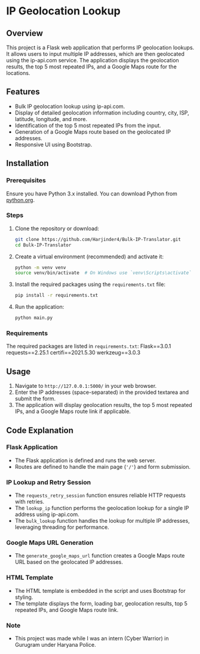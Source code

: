 # IP Geolocation Lookup

## Overview

This project is a Flask web application that performs IP geolocation lookups. It allows users to input multiple IP addresses, which are then geolocated using the ip-api.com service. The application displays the geolocation results, the top 5 most repeated IPs, and a Google Maps route for the locations.

## Features

- Bulk IP geolocation lookup using ip-api.com.
- Display of detailed geolocation information including country, city, ISP, latitude, longitude, and more.
- Identification of the top 5 most repeated IPs from the input.
- Generation of a Google Maps route based on the geolocated IP addresses.
- Responsive UI using Bootstrap.

## Installation

### Prerequisites

Ensure you have Python 3.x installed. You can download Python from [python.org](https://www.python.org/).

### Steps

1. Clone the repository or download:
   ```bash
   git clone https://github.com/Harjinder4/Bulk-IP-Translator.git
   cd Bulk-IP-Translator
   ```
2. Create a virtual environment (recommended) and activate it:
    ```bash
    python -m venv venv
    source venv/bin/activate  # On Windows use `venv\Scripts\activate`
    ```
3. Install the required packages using the `requirements.txt` file:
    ```bash
    pip install -r requirements.txt
    ```
4. Run the application:
    ```bash
    python main.py
    ```

### Requirements

The required packages are listed in `requirements.txt`:
Flask==3.0.1
requests==2.25.1
certifi==2021.5.30
werkzeug==3.0.3

## Usage

1. Navigate to `http://127.0.0.1:5000/` in your web browser.
2. Enter the IP addresses (space-separated) in the provided textarea and submit the form.
3. The application will display geolocation results, the top 5 most repeated IPs, and a Google Maps route link if applicable.

## Code Explanation

### Flask Application

- The Flask application is defined and runs the web server.
- Routes are defined to handle the main page (`'/'`) and form submission.

### IP Lookup and Retry Session

- The `requests_retry_session` function ensures reliable HTTP requests with retries.
- The `lookup_ip` function performs the geolocation lookup for a single IP address using ip-api.com.
- The `bulk_lookup` function handles the lookup for multiple IP addresses, leveraging threading for performance.

### Google Maps URL Generation

- The `generate_google_maps_url` function creates a Google Maps route URL based on the geolocated IP addresses.

### HTML Template

- The HTML template is embedded in the script and uses Bootstrap for styling.
- The template displays the form, loading bar, geolocation results, top 5 repeated IPs, and Google Maps route link.

### Note

- This project was made while I was an intern (Cyber Warrior) in Gurugram under Haryana Police. 
